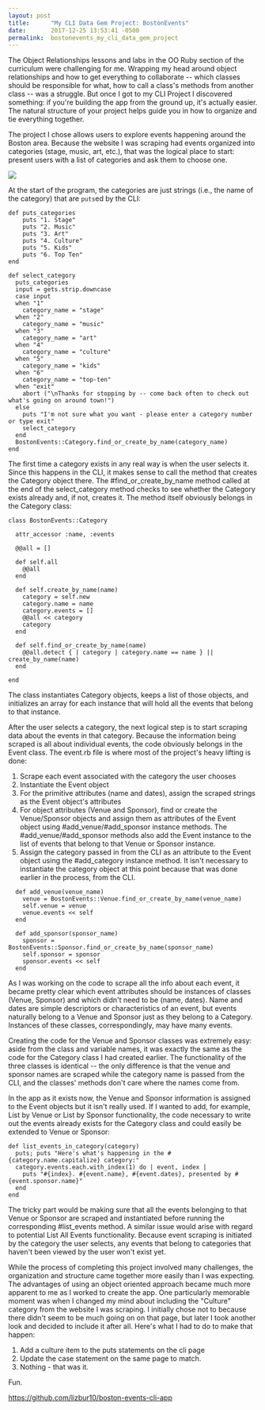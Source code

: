 ```yaml
---
layout: post
title:      "My CLI Data Gem Project: BostonEvents"
date:       2017-12-25 13:53:41 -0500
permalink:  bostonevents_my_cli_data_gem_project
---
```


The Object Relationships lessons and labs in  the OO Ruby section of the curriculum were challenging for me. Wrapping my head around object relationships and how to get everything to collaborate -- which classes should be responsible for what, how to call a class's methods from another class -- was a struggle. But once I got to my CLI Project I discovered something: if you're building the app from the ground up, it's actually easier. The natural structure of your project helps guide you in how to organize and tie everything together. 

The project I chose allows users to explore events happening around the Boston area. Because the website I was scraping had events organized into categories (stage, music, art, etc.), that was the logical place to start: present users with a list of categories and ask them to choose one.

![](http://burtonux.com/welcome_screen.png)

At the start of the program, the categories are just strings (i.e., the name of the category) that are `puts`ed by the CLI:

```
def puts_categories
    puts "1. Stage"
    puts "2. Music"
    puts "3. Art"
    puts "4. Culture"
    puts "5. Kids"
    puts "6. Top Ten"
end

def select_category
  puts_categories
  input = gets.strip.downcase
  case input
  when "1"
    category_name = "stage"
  when "2"
    category_name = "music"
  when "3"
    category_name = "art"
  when "4"
    category_name = "culture"
  when "5"
    category_name = "kids"
  when "6"
    category_name = "top-ten"
  when "exit"
    abort ("\nThanks for stopping by -- come back often to check out what's going on around town!")
  else
    puts "I'm not sure what you want - please enter a category number or type exit"
    select_category
  end
  BostonEvents::Category.find_or_create_by_name(category_name)
end

```

The first time a category exists in any real way is when the user selects it. Since this happens in the CLI, it makes sense to call the method that creates the Category object there. The #find_or_create_by_name method called at the end of the select_category method checks to see whether the Category exists already and, if not, creates it. The method itself obviously belongs in the Category class:

```
class BostonEvents::Category
  
  attr_accessor :name, :events

  @@all = []

  def self.all
    @@all
  end

  def self.create_by_name(name)
    category = self.new
    category.name = name
    category.events = []
    @@all << category
    category
  end

  def self.find_or_create_by_name(name)
    @@all.detect { | category | category.name == name } || create_by_name(name)
  end

end
```

The class instantiates Category objects, keeps a list of those objects, and initializes an array for each instance that will hold all the events that belong to that instance.

After the user selects a category, the next logical step is to start scraping data about the events in that category. Because the information being scraped is all about individual events, the code obviously belongs in the Event class. The event.rb file is where most of the project's heavy lifting is done: 

1. Scrape each event associated with the category the user chooses
2. Instantiate the Event object
3. For the primitive attributes (name and dates), assign the scraped strings as the Event object's attributes
4. For object attributes (Venue and Sponsor), find or create the Venue/Sponsor objects and assign them as attributes of the Event object using #add_venue/#add_sponsor instance methods.  The #add_venue/#add_sponsor methods also add the Event instance to the list of events that belong to that Venue or Sponsor instance.
5. Assign the category passed in from the CLI as an attribute to the Event object using the #add_category instance method. It isn't necessary to instantiate the category object at this point because that was done earlier in the process, from the CLI.

```
  def add_venue(venue_name)
    venue = BostonEvents::Venue.find_or_create_by_name(venue_name)
    self.venue = venue
    venue.events << self
  end

  def add_sponsor(sponsor_name)
    sponsor = BostonEvents::Sponsor.find_or_create_by_name(sponsor_name)
    self.sponsor = sponsor
    sponsor.events << self
  end

```

As I was working on the code to scrape all the info about each event, it became pretty clear which event attributes should be instances of classes (Venue, Sponsor) and which didn't need to be (name, dates). Name and dates are simple descriptors or characteristics of an event, but events naturally belong to a Venue and Sponsor just as they belong to a Category. Instances of these classes, correspondingly, may have many events.

Creating the code for the Venue and Sponsor classes was extremely easy:  aside from the class and variable names, it was exactly the same as the code for the Category class I had created earlier. The functionality of the three classes is identical -- the only difference is that the venue and sponsor names are scraped while the category name is passed from the CLI, and the classes' methods don't care where the names come from.

In the app as it exists now, the Venue and Sponsor information is assigned to the Event objects but it isn't really used. If I wanted to add, for example, List by Venue or List by Sponsor functionality, the code necessary to write out the events already exists for the Category class and could easily be extended to Venue or Sponsor:

```
def list_events_in_category(category)
  puts; puts "Here's what's happening in the #{category.name.capitalize} category:"
  category.events.each.with_index(1) do | event, index |
    puts "#{index}. #{event.name}, #{event.dates}, presented by #{event.sponsor.name}"
  end
end

```

The tricky part would be making sure that all the events belonging to that Venue or Sponsor are scraped and instantiated before running the corresponding #list_events method. A similar issue would arise with regard to potential List All Events functionality. Because event scraping is initiated by the category the user selects, any events that belong to categories that haven't been viewed by the user won't exist yet.

While the process of completing this project involved many challenges, the organization and structure came together more easily than I was expecting. The advantages of using an object oriented approach became much more apparent to me as I worked to create the app. One particularly memorable moment was when I changed my mind about including the "Culture" category from the website I was scraping. I initially chose not to because there didn't seem to be much going on on that page, but later I took another look and decided to include it after all. Here's what I had to do to make that happen:

1. Add a culture item to the puts statements on the cli page
2. Update the case statement on the same page to match.
3. Nothing - that was it.

Fun.

https://github.com/lizbur10/boston-events-cli-app


